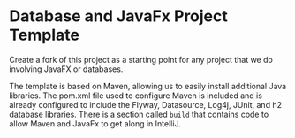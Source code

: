 # Database and JavaFx Project Template

Create a fork of this project as a starting point for any project that we do involving JavaFX or databases.

The template is based on Maven, allowing us to easily install additional Java libraries. The pom.xml file used
to configure Maven is included and is already configured to include the Flyway, Datasource, Log4j, JUnit, and h2 database libraries. There is a section
called `build` that contains code to allow Maven and JavaFx to get along in IntelliJ.